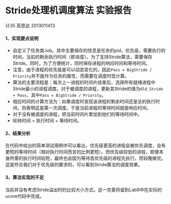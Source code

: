 # Stride处理机调度算法 实验报告
计35  高思达  2013011413

#### 1、实现要点说明
* 自定义了任务类Job。其中主要保存的信息是任务的pid，优先级，需要执行的时间，当前的剩余执行时间（即进度）。为了支持Stride算法，需要保存Stride。同时，为了方便统计，同时保存进程的响应时间和等待时间。
* 注意，由于进程的优先级是可以动态变化的，因此`Pass = BigStride / Priority`并不能作为任务的属性，而需要在调度时现计算。
* 算法的主要流程是：每次上一进程的时间片结束后，选择所有就绪进程中Stride最小的进程调度。对于被调度的进程，更新其Stride的值为`Old_Stride + Pass`，其中`Pass = BigStride / Priority`。
* 相应时间的计算方法为：如果调度时发现该进程的剩余时间还是总的执行时间，则表明这是第一次调度。于是当前进程的等待时间就是响应时间。
* 对于没有被调度的进程，把当前时间片累加到他们的等待时间中。
* 轮转时间 = 执行时间 + 等待时间。 

#### 2、结果分析
在代码中给出的简单测试用例中可以看出，优先级更高的进程会被优先调度，会有更短的等待时间（相对执行时间而言的比例更短）。而优先级较低的进程，即便本身所需的执行时间较短，最终也会因为等待高优先级的进程先执行，而较晚做完。这是符合我们对于优先级的要求的，可以看到Stride算法的调度效果。

#### 3、算法实现的不足
当前并没有考虑Stride溢出时的比较大小方式。这一完善将留到Lab6中在实际的ucore代码中完成。